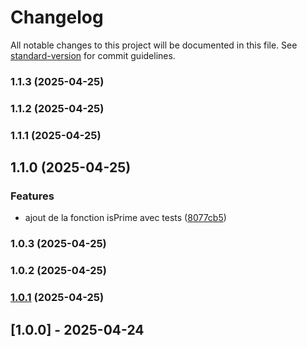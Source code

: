 # Changelog

All notable changes to this project will be documented in this file. See [standard-version](https://github.com/conventional-changelog/standard-version) for commit guidelines.

### 1.1.3 (2025-04-25)

### 1.1.2 (2025-04-25)

### 1.1.1 (2025-04-25)

## 1.1.0 (2025-04-25)


### Features

* ajout de la fonction isPrime avec tests ([8077cb5](https://github.com/MAXCOEUR/isPalindrome/commit/8077cb5be0cf57bc8e8dd9c280c8585f92ab4ee5))

### 1.0.3 (2025-04-25)

### 1.0.2 (2025-04-25)

### [1.0.1](https://github.com/MAXCOEUR/isPalindrome/compare/v1.0.0...v1.0.1) (2025-04-25)

## [1.0.0] - 2025-04-24